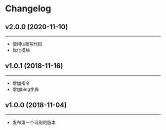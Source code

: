 # Changelog

## v2.0.0 (2020-11-10)
---
* 使用ts重写代码
* 优化模块

## v1.0.1 (2018-11-16)
---
* 增加指令
* 增加bing字典

## v1.0.0 (2018-11-04)
---
* 发布第一个可用的版本